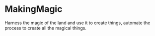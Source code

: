# MakingMagic
Harness the magic of the land and use it to create things, automate the process to create all the magical things.
